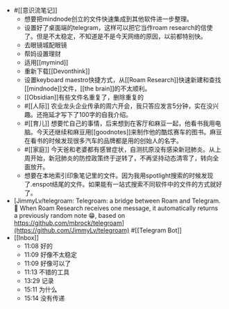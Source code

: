 - #[[意识流笔记]]
    - 想要把mindnode创立的文件快速集成到其他软件进一步整理。
    - 设置好了桌面端的telegram，这样可以把它当作roam research的信使了。但是不太稳定，不知道是不是今天网络的原因，以前都特别快。
    - 去眼镜城配眼镜
    - 帮妈设置理财
    - 适用[[mymind]]
    - 重新下载[[Devonthink]]
    - 设置keyboard maestro快捷方式，从[[Roam Research]]快速新建和查找[[mindnode]]文件，[[the brain]]的不太顺利。
    - [[Obsidian]]有些文件名重复了，删除重复的
    - #[[人际]] 农业龙头企业传承的周六开会，我只答应发言5分钟，实在没兴趣。还拖延才写下了100字的自我介绍。
    - #[[育儿]] 想要忙自己的事情，后来想到在客厅和麻豆一起，他看书我用电脑。今天还继续和麻豆用[[goodnotes]]来制作他的酷炫赛车的图书。麻豆在看书的时候发现很多汽车的品牌都是用的创始人的名字。
    - #[[家庭]] 今天爸和老婆都有感冒症状，自测抗原没有感染新冠肺炎。从上周开始，新冠肺炎的防控政策终于逆转了，不再坚持动态清零了，转向全面放开。
    - 想要在本地索引印象笔记里的文件。因为我用spotlight搜索的时候发现了.enspot结尾的文件。如果能有一站式搜索不同软件中的文件的方式就好了。
- [JimmyLv/telegroam: Telegroam: a bridge between Roam and Telegram. 🤩 When Roam Research receives one message, it automatically returns a previously random note 😁, based on https://github.com/mbrock/telegroam](https://github.com/JimmyLv/telegroam) 
#[[Telegram Bot]]
- [[Inbox]]
    - 11:08 好的
    - 11:09 好像不太稳定
    - 11:09 好像可以了
    - 11:13 不错的工具
    - 13:29 记录
    - 15:11 为什么
    - 15:14 没有传递
